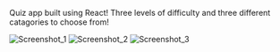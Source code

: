 Quiz app built using React! Three levels of difficulty and three different catagories to choose from!

![Screenshot_1](https://user-images.githubusercontent.com/61165299/101823345-8585d700-3b22-11eb-8a73-014a2dab025d.png)
![Screenshot_2](https://user-images.githubusercontent.com/61165299/101823351-861e6d80-3b22-11eb-9fb5-1d94a3154bb4.png)
![Screenshot_3](https://user-images.githubusercontent.com/61165299/101823352-86b70400-3b22-11eb-8b2f-67bd87dab507.png)
